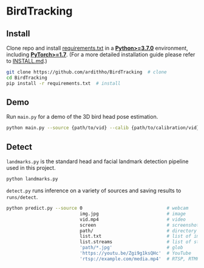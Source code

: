 # BirdTracking

## Install
Clone repo and install [requirements.txt](https://github.com/teethoe/BirdTracking/blob/master/requirements.txt) in a 
[**Python>=3.7.0**](https://www.python.org/) environment, including 
[**PyTorch>=1.7**](https://pytorch.org/get-started/locally/). 
(For a more detailed installation guide please refer to 
[INSTALL.md](https://github.com/teethoe/BirdTracking/blob/master/INSTALL.md).)

```bash
git clone https://github.com/ardithho/BirdTracking  # clone
cd BirdTracking
pip install -r requirements.txt  # install
```

## Demo
Run `main.py` for a demo of the 3D bird head pose estimation.
```bash
python main.py --source {path/to/vid} --calib {path/to/calibration/vid}
```

## Detect
`landmarks.py` is the standard head and facial landmark detection pipeline used in this project.
```bash
python landmarks.py
```

`detect.py` runs inference on a variety of sources and saving results to `runs/detect`.
```bash
python predict.py --source 0                               # webcam
                           img.jpg                         # image
                           vid.mp4                         # video
                           screen                          # screenshot
                           path/                           # directory
                           list.txt                        # list of images
                           list.streams                    # list of streams
                           'path/*.jpg'                    # glob
                           'https://youtu.be/Zgi9g1ksQHc'  # YouTube
                           'rtsp://example.com/media.mp4'  # RTSP, RTMP, HTTP stream
```
